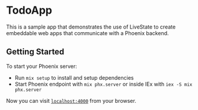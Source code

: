 # TodoApp

This is a sample app that demonstrates the use of LiveState to create embeddable web apps that communicate with a Phoenix backend.

## Getting Started
To start your Phoenix server:

  * Run `mix setup` to install and setup dependencies
  * Start Phoenix endpoint with `mix phx.server` or inside IEx with `iex -S mix phx.server`

Now you can visit [`localhost:4000`](http://localhost:4000) from your browser.
